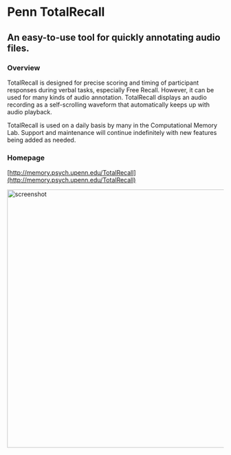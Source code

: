 # Penn TotalRecall #
## An easy-to-use tool for quickly annotating audio files. ##

### Overview ###
TotalRecall is designed for precise scoring and timing of participant responses during verbal tasks, especially Free Recall.
However, it can be used for many kinds of audio annotation. TotalRecall displays an audio recording as a self-scrolling waveform that automatically keeps up with audio playback.

TotalRecall is used on a daily basis by many in the Computational Memory Lab. Support and maintenance will continue indefinitely with new features being added as needed.

### Homepage ###
[http://memory.psych.upenn.edu/TotalRecall](http://memory.psych.upenn.edu/TotalRecall)

<img src="http://memory.psych.upenn.edu/files/software/TotalRecall/images/mac_screenshot.png" alt="screenshot" width=600>
